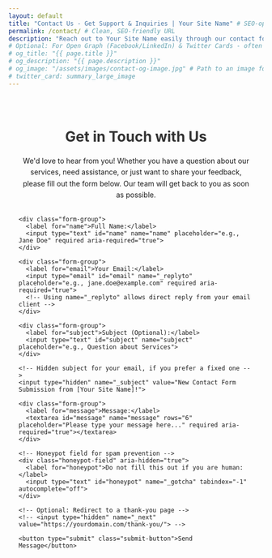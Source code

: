 ```yaml
---
layout: default
title: "Contact Us - Get Support & Inquiries | Your Site Name" # SEO-optimized page title
permalink: /contact/ # Clean, SEO-friendly URL
description: "Reach out to Your Site Name easily through our contact form. Whether you have questions, need support, or want to provide feedback, we're here to help. Get in touch today!" # Compelling meta description
# Optional: For Open Graph (Facebook/LinkedIn) & Twitter Cards - often handled by SEO plugins or layout includes
# og_title: "{{ page.title }}"
# og_description: "{{ page.description }}"
# og_image: "/assets/images/contact-og-image.jpg" # Path to an image for social sharing
# twitter_card: summary_large_image
---
```


<style>
  /* Basic styling - move to your main CSS file for better organization */
  .contact-container {
    max-width: 700px; /* Constrain width for readability */
    margin: 20px auto;
    padding: 20px;
    /* background-color: #f9f9f9; */ /* Optional: light background for the section */
    /* border-radius: 8px; */
  }

  .contact-container h1 {
    text-align: center;
    margin-bottom: 20px;
    color: #333;
  }

  .contact-intro {
    margin-bottom: 30px;
    line-height: 1.6;
    text-align: center; /* Or left, depending on your design */
  }

  .form-group {
    margin-bottom: 20px;
  }
  .form-group label {
    display: block;
    margin-bottom: 8px;
    font-weight: bold;
    color: #555;
  }
  .form-group input[type="text"],
  .form-group input[type="email"],
  .form-group textarea {
    width: 100%;
    padding: 10px;
    border: 1px solid #ccc;
    border-radius: 4px;
    box-sizing: border-box;
    font-size: 16px;
  }
  .form-group input:focus,
  .form-group textarea:focus {
    border-color: #007bff;
    outline: none;
    box-shadow: 0 0 0 0.2rem rgba(0,123,255,.25);
  }
  .form-group textarea {
    resize: vertical;
    min-height: 120px;
  }
  .submit-button {
    background-color: #007bff;
    color: white;
    padding: 12px 20px;
    border: none;
    border-radius: 4px;
    cursor: pointer;
    font-size: 16px;
    transition: background-color 0.3s ease;
  }
  .submit-button:hover {
    background-color: #0056b3;
  }
  .honeypot-field {
    display: none !important;
  }
</style>

<div class="contact-container">
  <h1>Get in Touch with Us</h1>

  <p class="contact-intro">
    We'd love to hear from you! Whether you have a question about our services, need assistance,
    or just want to share your feedback, please fill out the form below. Our team
    will get back to you as soon as possible.
  </p>

  <form method="POST" action="https://formspree.io/f/YOUR_FORM_ID_HERE" id="contactForm">
    <!-- Important: Replace YOUR_FORM_ID_HERE with your actual Formspree ID -->

    <div class="form-group">
      <label for="name">Full Name:</label>
      <input type="text" id="name" name="name" placeholder="e.g., Jane Doe" required aria-required="true">
    </div>

    <div class="form-group">
      <label for="email">Your Email:</label>
      <input type="email" id="email" name="_replyto" placeholder="e.g., jane.doe@example.com" required aria-required="true">
      <!-- Using name="_replyto" allows direct reply from your email client -->
    </div>

    <div class="form-group">
      <label for="subject">Subject (Optional):</label>
      <input type="text" id="subject" name="subject" placeholder="e.g., Question about Services">
    </div>

    <!-- Hidden subject for your email, if you prefer a fixed one -->
    <input type="hidden" name="_subject" value="New Contact Form Submission from [Your Site Name]!">

    <div class="form-group">
      <label for="message">Message:</label>
      <textarea id="message" name="message" rows="6" placeholder="Please type your message here..." required aria-required="true"></textarea>
    </div>

    <!-- Honeypot field for spam prevention -->
    <div class="honeypot-field" aria-hidden="true">
      <label for="honeypot">Do not fill this out if you are human:</label>
      <input type="text" id="honeypot" name="_gotcha" tabindex="-1" autocomplete="off">
    </div>

    <!-- Optional: Redirect to a thank-you page -->
    <!-- <input type="hidden" name="_next" value="https://yourdomain.com/thank-you/"> -->

    <button type="submit" class="submit-button">Send Message</button>
  </form>
</div>

<!--
SEO & Accessibility Notes:
1.  Meta Title & Description: Set in the front matter for optimal SERP display.
2.  Permalink: Clean URL (/contact/) set in front matter.
3.  <h1> Tag: Main heading for the page content.
4.  Semantic Labels: <label for="id"> links labels to inputs.
5.  Required Fields: `required` attribute for client-side validation. `aria-required="true"` for accessibility.
6.  Honeypot: `name="_gotcha"` and `tabindex="-1"`, `autocomplete="off"` for spam prevention.
7.  Keywords: Naturally integrate relevant keywords (e.g., "contact", "support", "inquiries", "Your Site Name")
    in the title, description, h1, and introductory text.
8.  Mobile-Friendly: The CSS aims for basic responsiveness. Ensure your overall site theme is responsive.
9.  Page Speed: Keep the page light. Minify CSS/JS if possible (usually handled by Jekyll build process or plugins).
10. Structured Data (Advanced SEO):
    Consider adding JSON-LD structured data for `ContactPage` and `Organization` or `LocalBusiness`.
    This can be added in your layout's <head> or at the bottom of this page.
    Example for Organization (put in <script type="application/ld+json"> tags):
    {
      "@context": "https://schema.org",
      "@type": "Organization",
      "name": "Your Site Name",
      "url": "https://yourdomain.com",
      "logo": "https://yourdomain.com/assets/images/logo.png",
      "contactPoint": {
        "@type": "ContactPoint",
        "telephone": "+1-YOUR-PHONE-NUMBER", // If you have one
        "contactType": "customer service", // or "sales", "technical support" etc.
        "areaServed": "US", // Or your specific regions
        "availableLanguage": ["en"]
      }
    }
    For ContactPage:
    {
      "@context": "https://schema.org",
      "@type": "ContactPage",
      "name": "Contact Us - Your Site Name",
      "description": "How to contact Your Site Name for support and inquiries.",
      "url": "https://yourdomain.com/contact/"
    }
-->